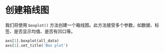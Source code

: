 # 创建箱线图

我们将使用 `boxplot()` 方法创建一个箱线图。此方法接受多个参数，如数据、标签、是否显示均值、是否有凹口等。

```python
axs[1].boxplot(all_data)
axs[1].set_title('Box plot')
```
